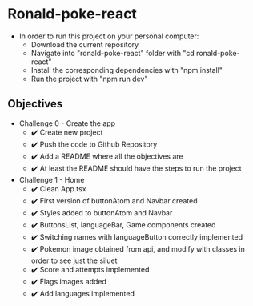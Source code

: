 # Ronald-poke-react
- In order to run this project on your personal computer:
  - Download the current repository
  - Navigate into "ronald-poke-react" folder with "cd ronald-poke-react"
  - Install the corresponding dependencies with "npm install"
  - Run the project with "npm run dev"
## Objectives
- Challenge 0 - Create the app
  - ✔️ Create new project
  - ✔️ Push the code to Github Repository
  - ✔️ Add a README where all the objectives are
  - ✔️ At least the README should have the steps to run the project
- Challenge 1 - Home
	- ✔️ Clean App.tsx
	- ✔️ First version of buttonAtom and Navbar created
  - ✔️ Styles added to buttonAtom and Navbar
  - ✔️ ButtonsList, languageBar, Game components created
  - ✔️ Switching names with languageButton correctly implemented
  - ✔️ Pokemon image obtained from api, and modify with classes in order to see just the siluet
  - ✔️ Score and attempts implemented
  - ✔️ Flags images added
  - ✔️ Add languages implemented